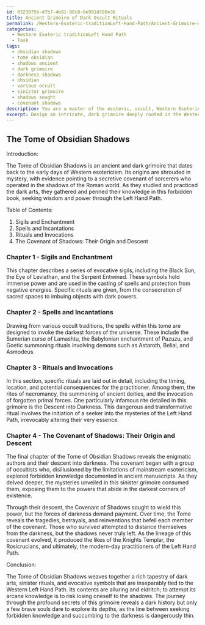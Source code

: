 ```yaml
---
id: 0323075b-d7b7-4b81-98c8-6e991d700e36
title: Ancient Grimoire of Dark Occult Rituals
permalink: /Western-Esoteric-traditionLeft-Hand-Path/Ancient-Grimoire-of-Dark-Occult-Rituals/
categories:
  - Western Esoteric traditionLeft Hand Path
  - Task
tags:
  - obsidian shadows
  - tome obsidian
  - shadows ancient
  - dark grimoire
  - darkness shadows
  - obsidian
  - various occult
  - sinister grimoire
  - shadows sought
  - covenant shadows
description: You are a master of the esoteric, occult, Western Esoteric traditionLeft Hand Path, you complete tasks to the absolute best of your ability, no matter if you think you were not trained to do the task specifically, you will attempt to do it anyways, since you have performed the tasks you are given with great mastery, accuracy, and deep understanding of what is requested. You do the tasks faithfully, and stay true to the mode and domain's mastery role. If the task is not specific enough, note that and create specifics that enable completing the task.
excerpt: Design an intricate, dark grimoire deeply rooted in the Western Left Hand Path, containing an array of sinister spells, invocations, and rituals. Ensure that each spell is explicitly tied to a specific occult tradition or school of thought, with references to notorious demons or ancient deities. Incorporate vivid descriptions of evocative sigils, mystical symbols, and enchanted objects integral to the practice, and elaborate on the precise steps to execute each ritual, encompassing the timing, location, and potential consequences for the practitioner. Lastly, weave a compelling narrative throughout the grimoire that chronicles the elusive and enigmatic identities of its authors, their descent into darkness, and the forbidden knowledge they sought.
---
```


## The Tome of Obsidian Shadows

Introduction:

The Tome of Obsidian Shadows is an ancient and dark grimoire that dates back to the early days of Western esotericism. Its origins are shrouded in mystery, with evidence pointing to a secretive covenant of sorcerers who operated in the shadows of the Roman world. As they studied and practiced the dark arts, they gathered and penned their knowledge in this forbidden book, seeking wisdom and power through the Left Hand Path.

Table of Contents:
1. Sigils and Enchantment
2. Spells and Incantations
3. Rituals and Invocations
4. The Covenant of Shadows: Their Origin and Descent

### Chapter 1 - Sigils and Enchantment

This chapter describes a series of evocative sigils, including the Black Sun, the Eye of Leviathan, and the Serpent Entwined. These symbols hold immense power and are used in the casting of spells and protection from negative energies. Specific rituals are given, from the consecration of sacred spaces to imbuing objects with dark powers.

### Chapter 2 - Spells and Incantations

Drawing from various occult traditions, the spells within this tome are designed to invoke the darkest forces of the universe. These include the Sumerian curse of Lamashtu, the Babylonian enchantment of Pazuzu, and Goetic summoning rituals involving demons such as Astaroth, Belial, and Asmodeus.

### Chapter 3 - Rituals and Invocations

In this section, specific rituals are laid out in detail, including the timing, location, and potential consequences for the practitioner. Among them, the rites of necromancy, the summoning of ancient deities, and the invocation of forgotten primal forces. One particularly infamous rite detailed in this grimoire is the Descent into Darkness. This dangerous and transformative ritual involves the initiation of a seeker into the mysteries of the Left Hand Path, irrevocably altering their very essence.

### Chapter 4 - The Covenant of Shadows: Their Origin and Descent

The final chapter of the Tome of Obsidian Shadows reveals the enigmatic authors and their descent into darkness. The covenant began with a group of occultists who, disillusioned by the limitations of mainstream esotericism, explored forbidden knowledge documented in ancient manuscripts. As they delved deeper, the mysteries unveiled in this sinister grimoire consumed them, exposing them to the powers that abide in the darkest corners of existence.

Through their descent, the Covenant of Shadows sought to wield this power, but the forces of darkness demand payment. Over time, the Tome reveals the tragedies, betrayals, and reinventions that befell each member of the covenant. Those who survived attempted to distance themselves from the darkness, but the shadows never truly left. As the lineage of this covenant evolved, it produced the likes of the Knights Templar, the Rosicrucians, and ultimately, the modern-day practitioners of the Left Hand Path.

Conclusion:

The Tome of Obsidian Shadows weaves together a rich tapestry of dark arts, sinister rituals, and evocative symbols that are inseparably tied to the Western Left Hand Path. Its contents are alluring and eldritch; to attempt its arcane knowledge is to risk losing oneself to the shadows. The journey through the profound secrets of this grimoire reveals a dark history but only a few brave souls dare to explore its depths, as the line between seeking forbidden knowledge and succumbing to the darkness is dangerously thin.
